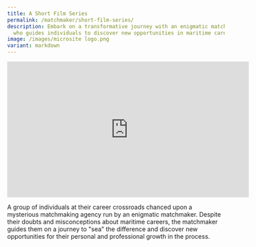 ```yaml
---
title: A Short Film Series
permalink: /matchmaker/short-film-series/
description: Embark on a transformative journey with an enigmatic matchmaker,
  who guides individuals to discover new opportunities in maritime careers.
image: /images/microsite logo.png
variant: markdown
---
```

<iframe allowfullscreen="" allow="accelerometer; autoplay; clipboard-write; encrypted-media; gyroscope; picture-in-picture; web-share" frameborder="0" title="YouTube video player" src="https://www.youtube.com/embed/yrdVjkWMbG4?si=GfjF0zXPGqONpuZE" height="315" width="560"></iframe>

A group of individuals at their career crossroads chanced upon a mysterious matchmaking agency run by an enigmatic matchmaker. Despite their doubts and misconceptions about maritime careers, the matchmaker guides them on a journey to "sea" the difference and discover new opportunities for their personal and professional growth in the process.